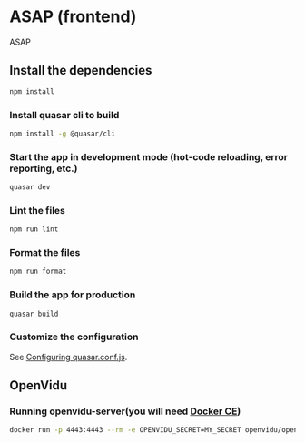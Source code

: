 # ASAP (frontend)

ASAP

## Install the dependencies

```bash
npm install
```

### Install quasar cli to build

```bash
npm install -g @quasar/cli
```

### Start the app in development mode (hot-code reloading, error reporting, etc.)

```bash
quasar dev
```

### Lint the files

```bash
npm run lint
```

### Format the files

```bash
npm run format
```

### Build the app for production

```bash
quasar build
```

### Customize the configuration

See [Configuring quasar.conf.js](https://quasar.dev/quasar-cli/quasar-conf-js).

## OpenVidu

### Running openvidu-server(you will need [Docker CE](https://hub.docker.com/search?type=edition&offering=community))

```bash
docker run -p 4443:4443 --rm -e OPENVIDU_SECRET=MY_SECRET openvidu/openvidu-server-kms:2.20.0
```
